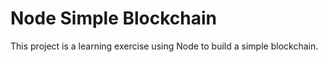 # Node Simple Blockchain
This project is a learning exercise using Node to build a simple blockchain.